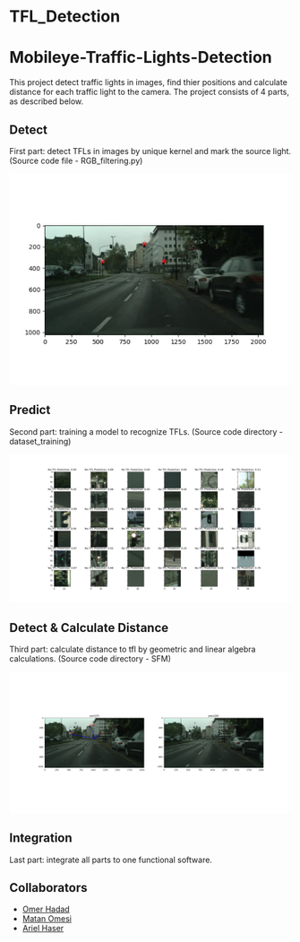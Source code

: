 # TFL_Detection
# Mobileye-Traffic-Lights-Detection
This project detect traffic lights in images, find thier positions and calculate distance for each traffic light to the camera.
The project consists of 4 parts, as described below.

## Detect
First part: detect TFLs in images by unique kernel and mark the source light. 
(Source code file - RGB_filtering.py)

![Image](./Figure_1.jpg)

## Predict
Second part: training a model to recognize TFLs.
(Source code directory - dataset_training)

![Image](./TFL-Predict.png)

## Detect & Calculate Distance
Third part: calculate distance to tfl by geometric and linear algebra calculations.
(Source code directory - SFM)

![Image](./Figure_2.png)

## Integration
Last part: integrate all parts to one functional software.

## Collaborators
- [Omer Hadad](https://github.com/omerhad)
- [Matan Omesi](https://github.com/matan1346)
- [Ariel Haser](https://github.com/arielhaser)

